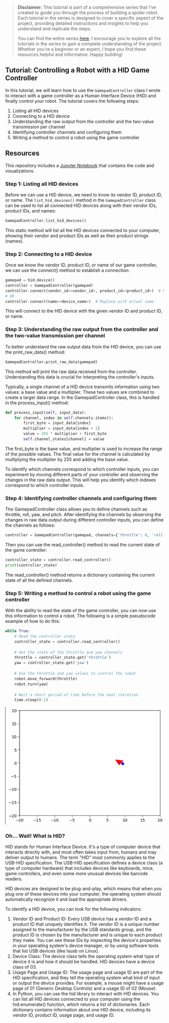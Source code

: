 > **Disclaimer:** This tutorial is part of a comprehensive series that I've created to guide you through the process of building a spider robot. Each tutorial in the series is designed to cover a specific aspect of the project, providing detailed instructions and insights to help you understand and replicate the steps.
> 
> You can find the entire series [here](../README.md). I encourage you to explore all the tutorials in the series to gain a complete understanding of the project. Whether you're a beginner or an expert, I hope you find these resources helpful and informative. Happy building!

## Tutorial: Controlling a Robot with a HID Game Controller

In this tutorial, we will learn how to use the `GamepadController` class I wrote to interact with a game controller as a Human Interface Device (HID) and finally control your robot. 
The tutorial covers the following steps:

1. Listing all HID devices
2. Connecting to a HID device
3. Understanding the raw output from the controller and the two-value transmission per channel
4. Identifying controller channels and configuring them
5. Writing a method to control a robot using the game controller

## Resources

This repository includes a [Jupyter Notebook](forward_kinematics.ipynb) that contains the code and visualizations. 

### Step 1: Listing all HID devices

Before we can use a HID device, we need to know its vendor ID, product ID, or name. The `list_hid_devices()` method in the `GamepadController` class can be used to list all connected HID devices along with their vendor IDs, product IDs, and names:

```python
GamepadController.list_hid_devices()

```

This static method will list all the HID devices connected to your computer, showing their vendor and product IDs as well as their product strings (names).

### Step 2: Connecting to a HID device
Once we know the vendor ID, product ID, or name of our game controller, we can use the connect() method to establish a connection:

```python
gamepad = hid.device()
controller = GamepadController(gamepad)
controller.connect(vendor_id=<vendor_id>, product_id=<product_id>)  # Replace with actual IDs
# OR
controller.connect(name=<device_name>)  # Replace with actual name
```

This will connect to the HID device with the given vendor ID and product ID, or name.

### Step 3: Understanding the raw output from the controller and the two-value transmission per channel
To better understand the raw output data from the HID device, you can use the print_raw_data() method:
```python
GamepadController.print_raw_data(gamepad)
```
This method will print the raw data received from the controller. Understanding this data is crucial for interpreting the controller's inputs.

Typically, a single channel of a HID device transmits information using two values: a base value and a multiplier. These two values are combined to create a larger data range. In the GamepadController class, this is handled in the process_input() method:

```python
def process_input(self, input_data):
    for channel, index in self.channels.items():
        first_byte = input_data[index]
        multiplier = input_data[index + 1]
        value = 255 * multiplier + first_byte
        self.channel_states[channel] = value
```
The first_byte is the base value, and multiplier is used to increase the range of the possible values. The final value for the channel is calculated by multiplying the multiplier by 255 and adding the base value.

To identify which channels correspond to which controller inputs, you can experiment by moving different parts of your controller and observing the changes in the raw data output. This will help you identify which indexes correspond to which controller inputs.

### Step 4: Identifying controller channels and configuring them
The GamepadController class allows you to define channels such as throttle, roll, yaw, and pitch. After identifying the channels by observing the changes in raw data output during different controller inputs, you can define the channels as follows:

```python
controller = GamepadController(gamepad, channels={'throttle': 0, 'roll': 1, 'yaw': 2, 'pitch': 3})
```

Then you can use the read_controller() method to read the current state of the game controller:

```python
controller_state = controller.read_controller()
print(controller_state)
```

The read_controller() method returns a dictionary containing the current state of all the defined channels.

### Step 5: Writing a method to control a robot using the game controller
With the ability to read the state of the game controller, you can now use this information to control a robot. The following is a simple pseudocode example of how to do this:

```python
while True:
    # Read the controller state
    controller_state = controller.read_controller()
    
    # Get the state of the throttle and yaw channels
    throttle = controller_state.get('throttle')
    yaw = controller_state.get('yaw')
    
    # Use the throttle and yaw values to control the robot
    robot.move_forward(throttle)
    robot.turn(yaw)
    
    # Wait a short period of time before the next iteration
    time.sleep(0.1)
```
![Robot simulation using HID device](media/robot_sim_hid.png)

### Oh... Wait! What is HID?

HID stands for Human Interface Device. It's a type of computer device that interacts directly with, and most often takes input from, humans and may deliver output to humans. The term "HID" most commonly applies to the USB-HID specification. The USB-HID specification defines a device class (a type of computer hardware) that includes devices like keyboards, mice, game controllers, and even some more unusual devices like barcode readers.

HID devices are designed to be plug-and-play, which means that when you plug one of these devices into your computer, the operating system should automatically recognize it and load the appropriate drivers.

To identify a HID device, you can look for the following indicators:

1. Vendor ID and Product ID: Every USB device has a vendor ID and a product ID that uniquely identifies it. The vendor ID is a unique number assigned to the manufacturer by the USB standards group, and the product ID is chosen by the manufacturer and is unique to each product they make. You can see these IDs by inspecting the device's properties in your operating system's device manager, or by using software tools that list USB devices (like lsusb on Linux).
2. Device Class: The device class tells the operating system what type of device it is and how it should be handled. HID devices have a device class of 03.
3. Usage Page and Usage ID: The usage page and usage ID are part of the HID specification, and they tell the operating system what kind of input or output the device provides. For example, a mouse might have a usage page of 01 (Generic Desktop Controls) and a usage ID of 02 (Mouse).
4. In Python, you can use the hid library to interact with HID devices. You can list all HID devices connected to your computer using the hid.enumerate() function, which returns a list of dictionaries. Each dictionary contains information about one HID device, including its vendor ID, product ID, usage page, and usage ID.
